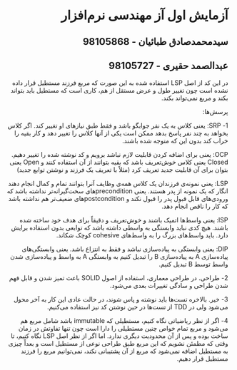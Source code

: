 <div dir="rtl">

# آزمایش اول آز مهندسی نرم‌افزار

## سیدمحمدصادق طبائیان - 98105868

## عبدالصمد حقیری - 98105727


در این کد از اصل LSP استفاده شده به این صورت که مربع فرزند مستطیل قرار داده نشده است چون تغییر طول و عرض مستقل از هم، کاری است که مستطیل باید بتواند بکند و مربع نمی‌تواند بکند.


پرسش‌ها:

1- SRP: یعنی کلاس به یک نفر جوابگو باشد و فقط طبق نیازهای او تغییر کند. اگر کلاس بخواهد به چند نفر پاسخ بدهد ممکن است یکی از آنها کلاس را تغییر دهد و کار بقیه را خراب کند بدون این که متوجه شده باشند.

OCP: یعنی برای اضافه کردن قابلیت لازم نباشد برویم و کد نوشته شده را تغییر دهیم. Closed یعنی کلاس خوش‌تعریف باشد که بقیه بتوانند از آن استفاده کنند و Open یعنی بتوان برای آن قابلیت جدید تعریف کرد (مثلاً با تعریف یک فرزند و نوشتن توابع جدید)

LSP: یعنی نمونه‌ی فرزندان یک کلاس همه‌ی وظایف آنرا بتوانند تمام و کمال انجام دهند انگار که یک نمونه از پدر هستند. یعنی preconditionهای سخت‌گیرانه‌تر نداشته باشد که ورودی‌های قابل قبول پدر را قبول نکند و postconditionهای ضعیف‌تر هم نداشته باشد که کار را ناقص انجام دهد.

ISP: یعنی واسط‌ها اتمیک باشند و خوش‌تعریف و دقیقاً برای هدف خود ساخته شده باشند. هیچ کدی نباید وابستگی به واسطی داشته باشد که توابعی بدون استفاده برایش دارد. باید واسط‌های بزرگ را به واسط‌های cohesive کوچک شکاند.

DIP: یعنی وابستگی به پیاده‌سازی نباشد و فقط به انتزاع باشد. یعنی وابستگی‌های پیاده‌سازی A به پیاده‌سازی B را تبدیل کنیم به وابستگی A به واسط و پیاده‌سازی شدن واسط توسط B تبدیل کنیم.


2- طراحی. در طراحی معماری، استفاده از اصول SOLID باعث تمیز شدن و قابل فهم شدن طراحی و سادگی تغییرات بعدی می‌شود.

3- خیر. بالاخره تست‌ها باید نوشته و پاس شوند، در حالت عادی این کار به آخر محول می‌شود ولی در TDD از تست‌ها در حین نوشتن کد نیز استفاده می‌کنیم.

4- اگر از نظر ریاضیاتی نگاه کنیم، مستطیلی که immutable باشد شامل مربع هم می‌شود و مربع تمام خواص چنین مستطیلی را دارا است چون تنها تفاوتش در زمان ساخت بوده و پس از آن محدودیت دیگری ندارد. اما اگر از نظر اصل LSP نگاه کنیم، تا وقتی که مطمئن نشویم که این مربع طبق طراحی نوعی از مستطیل است و بعداً چیزی به مستطیل اضافه نمی‌شود که مربع از آن پشتیبانی نکند، نمی‌توانیم مربع را فرزند مستطیل قرار دهیم.

</div>